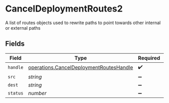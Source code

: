 # CancelDeploymentRoutes2

A list of routes objects used to rewrite paths to point towards other internal or external paths


## Fields

| Field                                                                                              | Type                                                                                               | Required                                                                                           | Description                                                                                        |
| -------------------------------------------------------------------------------------------------- | -------------------------------------------------------------------------------------------------- | -------------------------------------------------------------------------------------------------- | -------------------------------------------------------------------------------------------------- |
| `handle`                                                                                           | [operations.CancelDeploymentRoutesHandle](../../models/operations/canceldeploymentrouteshandle.md) | :heavy_check_mark:                                                                                 | N/A                                                                                                |
| `src`                                                                                              | *string*                                                                                           | :heavy_minus_sign:                                                                                 | N/A                                                                                                |
| `dest`                                                                                             | *string*                                                                                           | :heavy_minus_sign:                                                                                 | N/A                                                                                                |
| `status`                                                                                           | *number*                                                                                           | :heavy_minus_sign:                                                                                 | N/A                                                                                                |